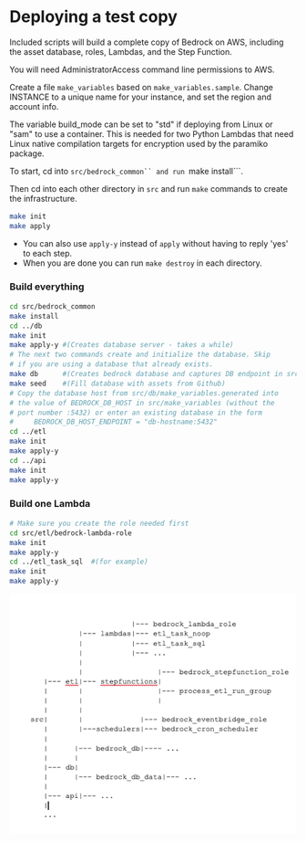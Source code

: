 # Deploying a test copy
Included scripts will build a complete copy of Bedrock on AWS, including the asset database, roles, Lambdas, and the Step Function.

You will need AdministratorAccess command line permissions to AWS.

Create a file `make_variables` based on `make_variables.sample`. Change INSTANCE to a unique name for your instance, and set the region and account info.

The variable build_mode can be set to "std" if deploying from Linux or "sam" to use a container. This is needed for two Python Lambdas that need Linux native compilation targets for encryption used by the paramiko package.

To start, cd into ```src/bedrock_common`` and run ```make install```.

Then cd into each other directory in ```src``` and run ```make``` commands to create the infrastructure.

```bash
make init
make apply
```
- You can also use ```apply-y``` instead of ```apply``` without having to reply 'yes' to each step.
- When you are done you can run ```make destroy``` in each directory.

### Build everything
```sh
cd src/bedrock_common
make install
cd ../db
make init
make apply-y #(Creates database server - takes a while)
# The next two commands create and initialize the database. Skip
# if you are using a database that already exists.
make db      #(Creates bedrock database and captures DB endpoint in src/db/make_variables.generated)
make seed    #(Fill database with assets from Github)
# Copy the database host from src/db/make_variables.generated into 
# the value of BEDROCK_DB_HOST in src/make_variables (without the
# port number :5432) or enter an existing database in the form
#     BEDROCK_DB_HOST_ENDPOINT = "db-hostname:5432"
cd ../etl
make init
make apply-y
cd ../api
make init
make apply-y
```

### Build one Lambda
```sh
# Make sure you create the role needed first
cd src/etl/bedrock-lambda-role
make init
make apply-y
cd ../etl_task_sql  #(for example)
make init
make apply-y
```

![directory-structure](./deployment-folders.png)
